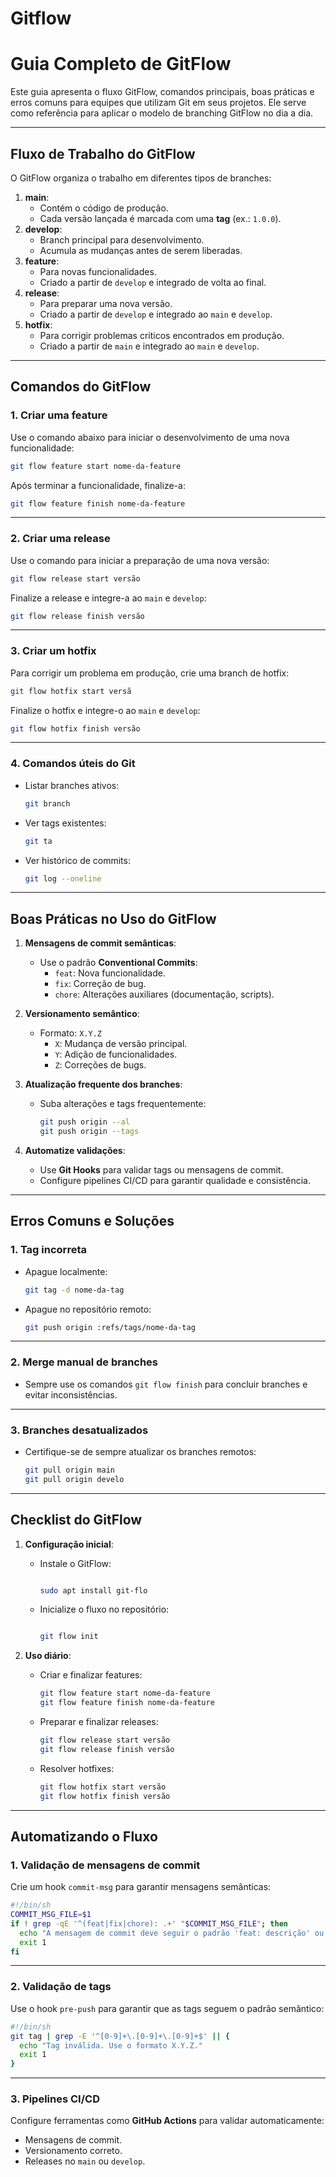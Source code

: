 # Gitflow

# **Guia Completo de GitFlow**

Este guia apresenta o fluxo GitFlow, comandos principais, boas práticas e erros comuns para equipes que utilizam Git em seus projetos. Ele serve como referência para aplicar o modelo de branching GitFlow no dia a dia.

---

## **Fluxo de Trabalho do GitFlow**

O GitFlow organiza o trabalho em diferentes tipos de branches:

1. **main**:
    - Contém o código de produção.
    - Cada versão lançada é marcada com uma **tag** (ex.: `1.0.0`).
2. **develop**:
    - Branch principal para desenvolvimento.
    - Acumula as mudanças antes de serem liberadas.
3. **feature**:
    - Para novas funcionalidades.
    - Criado a partir de `develop` e integrado de volta ao final.
4. **release**:
    - Para preparar uma nova versão.
    - Criado a partir de `develop` e integrado ao `main` e `develop`.
5. **hotfix**:
    - Para corrigir problemas críticos encontrados em produção.
    - Criado a partir de `main` e integrado ao `main` e `develop`.

---

## **Comandos do GitFlow**

### 1. **Criar uma feature**

Use o comando abaixo para iniciar o desenvolvimento de uma nova funcionalidade:

```bash
git flow feature start nome-da-feature
```

Após terminar a funcionalidade, finalize-a:

```bash
git flow feature finish nome-da-feature
```

---

### 2. **Criar uma release**

Use o comando para iniciar a preparação de uma nova versão:

```bash
git flow release start versão
```

Finalize a release e integre-a ao `main` e `develop`:

```bash
git flow release finish versão
```

---

### 3. **Criar um hotfix**

Para corrigir um problema em produção, crie uma branch de hotfix:

```bash
git flow hotfix start versã
```

Finalize o hotfix e integre-o ao `main` e `develop`:

```bash
git flow hotfix finish versão
```

---

### 4. **Comandos úteis do Git**

- Listar branches ativos:
    
    ```bash
    git branch
    ```
    
- Ver tags existentes:
    
    ```bash
    git ta
    ```
    
- Ver histórico de commits:
    
    ```bash
    git log --oneline
    ```
    

---

## **Boas Práticas no Uso do GitFlow**

1. **Mensagens de commit semânticas**:
    - Use o padrão **Conventional Commits**:
        - `feat`: Nova funcionalidade.
        - `fix`: Correção de bug.
        - `chore`: Alterações auxiliares (documentação, scripts).
2. **Versionamento semântico**:
    - Formato: `X.Y.Z`
        - `X`: Mudança de versão principal.
        - `Y`: Adição de funcionalidades.
        - `Z`: Correções de bugs.
3. **Atualização frequente dos branches**:
    - Suba alterações e tags frequentemente:
        
        ```bash
        git push origin --al
        git push origin --tags
        ```
        
4. **Automatize validações**:
    - Use **Git Hooks** para validar tags ou mensagens de commit.
    - Configure pipelines CI/CD para garantir qualidade e consistência.

---

## **Erros Comuns e Soluções**

### 1. **Tag incorreta**

- Apague localmente:
    
    ```bash
    git tag -d nome-da-tag
    ```
    
- Apague no repositório remoto:
    
    ```bash
    git push origin :refs/tags/nome-da-tag
    ```
    

---

### 2. **Merge manual de branches**

- Sempre use os comandos `git flow finish` para concluir branches e evitar inconsistências.

---

### 3. **Branches desatualizados**

- Certifique-se de sempre atualizar os branches remotos:
    
    ```bash
    git pull origin main
    git pull origin develo
    ```
    

---

## **Checklist do GitFlow**

1. **Configuração inicial**:
    - Instale o GitFlow:
        
        ```bash
        
        sudo apt install git-flo
        ```
        
    - Inicialize o fluxo no repositório:
        
        ```bash
        
        git flow init
        ```
        
2. **Uso diário**:
    - Criar e finalizar features:
        
        ```bash
        git flow feature start nome-da-feature
        git flow feature finish nome-da-feature
        ```
        
    - Preparar e finalizar releases:
        
        ```bash
        git flow release start versão
        git flow release finish versão
        ```
        
    - Resolver hotfixes:
        
        ```bash
        git flow hotfix start versão
        git flow hotfix finish versão
        ```
        

---

## **Automatizando o Fluxo**

### 1. **Validação de mensagens de commit**

Crie um hook `commit-msg` para garantir mensagens semânticas:

```bash
#!/bin/sh
COMMIT_MSG_FILE=$1
if ! grep -qE '^(feat|fix|chore): .+' "$COMMIT_MSG_FILE"; then
  echo "A mensagem de commit deve seguir o padrão 'feat: descrição' ou 'fix: descrição'."
  exit 1
fi
```

---

### 2. **Validação de tags**

Use o hook `pre-push` para garantir que as tags seguem o padrão semântico:

```bash
#!/bin/sh
git tag | grep -E '^[0-9]+\.[0-9]+\.[0-9]+$' || {
  echo "Tag inválida. Use o formato X.Y.Z."
  exit 1
}
```

---

### 3. **Pipelines CI/CD**

Configure ferramentas como **GitHub Actions** para validar automaticamente:

- Mensagens de commit.
- Versionamento correto.
- Releases no `main` ou `develop`.